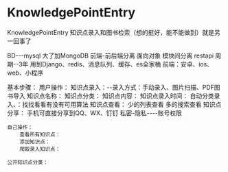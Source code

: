 # KnowledgePointEntry
KnowledgePointEntry
知识点录入和图书检索（想的挺好，能不能做到）就是另一回事了

BD---mysql   大了加MongoDB
前端-前后端分离
面向对象
模块间分离
restapi
周期--3年
用到Django、redis、消息队列、缓存、es全家桶
前端：安卓、ios、web、小程序

基本步骤：
	用户操作：
		知识点录入：--录入方式：手动录入、图片扫描、PDF图书导入
			知识点名称：
			知识点分类：
			知识点内容：
			知识点录入时间：
		自动分类录入、：找找看看有没有可用算法
		知识点查看：
			少的列表查看
			多的搜索查看
		知识点分享：
			手机可直接分享到QQ、WX、钉钉
		私密-隐私----账号权限

	自己操作：
		查看所有知识点：
		添加知识点：
		爬取录入知识点：

	公开知识点分类：
